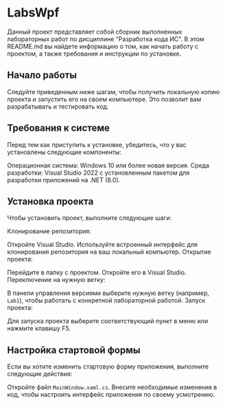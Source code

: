 # LabsWpf
Данный проект представляет собой сборник выполненных лабораторных работ по дисциплине "Разработка кода ИС". В этом README.md вы найдете информацию о том, как начать работу с проектом, а также требования и инструкции по установке.

## Начало работы
Следуйте приведенным ниже шагам, чтобы получить локальную копию проекта и запустить его на своем компьютере. Это позволит вам разрабатывать и тестировать код.

## Требования к системе
Перед тем как приступить к установке, убедитесь, что у вас установлены следующие компоненты:

Операционная система: Windows 10 или более новая версия.
Среда разработки: Visual Studio 2022 с установленным пакетом для разработки приложений на .NET (8.0).


## Установка проекта
Чтобы установить проект, выполните следующие шаги:

Клонирование репозитория:

Откройте Visual Studio.
Используйте встроенный интерфейс для клонирования репозитория на ваш локальный компьютер.
Открытие проекта:

Перейдите в папку с проектом.
Откройте его в Visual Studio.
Переключение на нужную ветку:

В панели управления версиями выберите нужную ветку (например, `Lab1`), чтобы работать с конкретной лабораторной работой.
Запуск проекта:

Для запуска проекта выберите соответствующий пункт в меню или нажмите клавишу F5.

## Настройка стартовой формы
Если вы хотите изменить стартовую форму приложения, выполните следующие действия:

Откройте файл `MainWindow.xaml.cs`.
Внесите необходимые изменения в код, чтобы настроить интерфейс приложения по своему усмотрению.